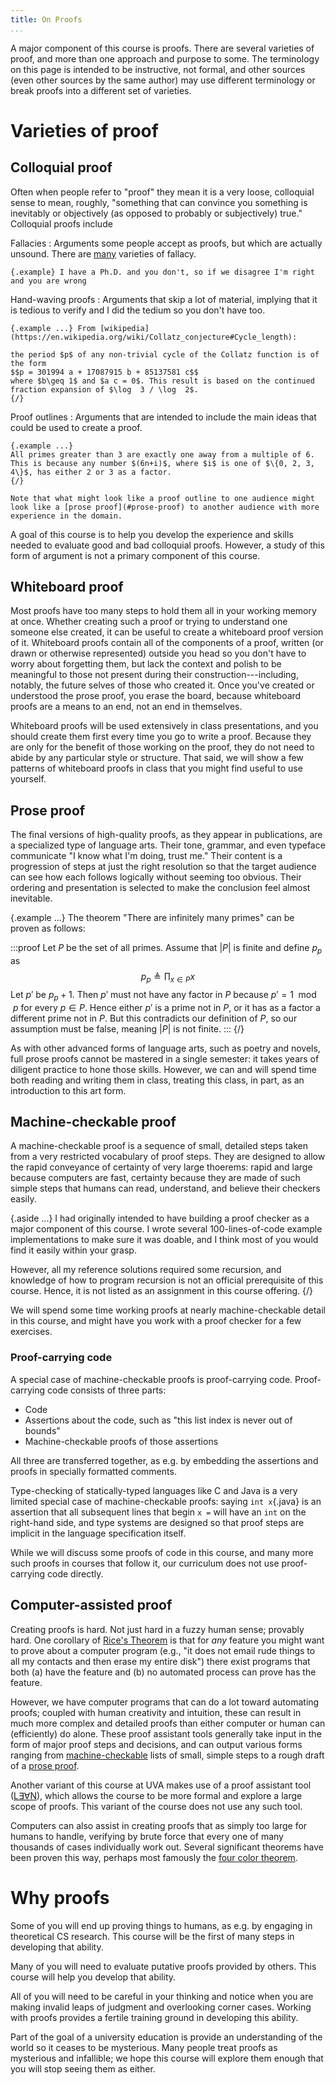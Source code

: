 ```yaml
---
title: On Proofs
...
```


A major component of this course is proofs.
There are several varieties of proof, and more than one approach and purpose to some.
The terminology on this page is intended to be instructive, not formal, and other sources (even other sources by the same author) may use different terminology or break proofs into a different set of varieties.

# Varieties of proof

## Colloquial proof

Often when people refer to "proof" they mean it is a very loose, colloquial sense to mean, roughly, "something that can convince you something is inevitably or objectively (as opposed to probably or subjectively) true."
Colloquial proofs include 

Fallacies
:   Arguments some people accept as proofs, but which are actually unsound.
    There are [many](https://en.wikipedia.org/wiki/List_of_fallacies) varieties of fallacy.
    
    {.example} I have a Ph.D. and you don't, so if we disagree I'm right and you are wrong

Hand-waving proofs
:    Arguments that skip a lot of material, implying that it is tedious to verify and I did the tedium so you don't have too.
    
    {.example ...} From [wikipedia](https://en.wikipedia.org/wiki/Collatz_conjecture#Cycle_length):
    
    the period $p$ of any non-trivial cycle of the Collatz function is of the form
    $$p = 301994 a + 17087915 b + 85137581 c$$
    where $b\geq 1$ and $a c = 0$. This result is based on the continued fraction expansion of $\log ⁡ 3 / \log ⁡ 2$.
    {/}

Proof outlines
:   Arguments that are intended to include the main ideas that could be used to create a proof.
    
    {.example ...}
    All primes greater than 3 are exactly one away from a multiple of 6. This is because any number $(6n+i)$, where $i$ is one of $\{0, 2, 3, 4\}$, has either 2 or 3 as a factor.
    {/}
    
    Note that what might look like a proof outline to one audience might look like a [prose proof](#prose-proof) to another audience with more experience in the domain.

A goal of this course is to help you develop the experience and skills needed to evaluate good and bad colloquial proofs. However, a study of this form of argument is not a primary component of this course.

## Whiteboard proof

Most proofs have too many steps to hold them all in your working memory at once.
Whether creating such a proof or trying to understand one someone else created,
it can be useful to create a whiteboard proof version of it.
Whiteboard proofs contain all of the components of a proof, written (or drawn or otherwise represented) outside you head so you don't have to worry about forgetting them, but lack the context and polish to be meaningful to those not present during their construction---including, notably, the future selves of those who created it.
Once you've created or understood the prose proof, you erase the board, because whiteboard proofs are a means to an end, not an end in themselves.

Whiteboard proofs will be used extensively in class presentations, and you should create them first every time you go to write a proof.
Because they are only for the benefit of those working on the proof, they do not need to abide by any particular style or structure.
That said, we will show a few patterns of whiteboard proofs in class that you might find useful to use yourself.

## Prose proof

The final versions of high-quality proofs, as they appear in publications, are a specialized type of language arts.
Their tone, grammar, and even typeface communicate "I know what I'm doing, trust me."
Their content is a progression of steps at just the right resolution so that the target audience can see how each follows logically without seeming too obvious.
Their ordering and presentation is selected to make the conclusion feel almost inevitable.

{.example ...} The theorem "There are infinitely many primes" can be proven as follows:

:::proof
Let $P$ be the set of all primes. Assume that $|P|$ is finite
and define $p_p$ as $$p_p \triangleq \prod_{x \in P} x$$
Let $p'$ be $p_p + 1$.
Then $p'$ must not have any factor in $P$ because $p' = 1 \mod p$ for every $p \in P$.
Hence either $p'$ is a prime not in $P$, or it has as a factor a different prime not in $P$.
But this contradicts our definition of $P$, so our assumption must be false, meaning $|P|$ is not finite.
:::
{/}

<!--
clear to a skeptic
not obvious but inevitable
-->


As with other advanced forms of language arts, such as poetry and novels, full prose proofs cannot be mastered in a single semester: it takes years of diligent practice to hone those skills.
However, we can and will spend time both reading and writing them in class, treating this class, in part, as an introduction to this art form.

## Machine-checkable proof

A machine-checkable proof is a sequence of small, detailed steps taken from a very restricted vocabulary of proof steps.
They are designed to allow the rapid conveyance of certainty of very large thoerems:
rapid and large because computers are fast,
certainty because they are made of such simple steps that humans can read, understand, and believe their checkers easily.

{.aside ...}
I had originally intended to have building a proof checker as a major component of this course. I wrote several 100-lines-of-code example implementations to make sure it was doable, and I think most of you would find it easily within your grasp.

However, all my reference solutions required some recursion, and knowledge of how to program recursion is not an official prerequisite of this course.
Hence, it is not listed as an assignment in this course offering.
{/}

We will spend some time working proofs at nearly machine-checkable detail in this course, and might have you work with a proof checker for a few exercises.

### Proof-carrying code

A special case of machine-checkable proofs is proof-carrying code.
Proof-carrying code consists of three parts:

- Code
- Assertions about the code, such as "this list index is never out of bounds"
- Machine-checkable proofs of those assertions

All three are transferred together, as e.g. by embedding the assertions and proofs in specially formatted comments.

Type-checking of statically-typed languages like C and Java is a very limited special case of machine-checkable proofs:
saying `int x`{.java} is an assertion that all subsequent lines that begin `x =` will have an `int` on the right-hand side,
and type systems are designed so that proof steps are implicit in the language specification itself.

While we will discuss some proofs of code in this course,
and many more such proofs in courses that follow it,
our curriculum does not use proof-carrying code directly.

## Computer-assisted proof

Creating proofs is hard.
Not just hard in a fuzzy human sense; provably hard.
One corollary of [Rice's Theorem](https://en.wikipedia.org/wiki/Rice%27s_theorem)
is that for *any* feature you might want to prove about a computer program
(e.g., "it does not email rude things to all my contacts and then erase my entire disk")
there exist programs that both (a) have the feature and (b) no automated process can prove has the feature.

However, we have computer programs that can do a lot toward automating proofs; coupled with human creativity and intuition, these can result in much more complex and detailed proofs than either computer or human can (efficiently) do alone.
These proof assistant tools generally take input in the form of major proof steps and decisions, and can output various forms ranging from [machine-checkable](#machine-checkable-proofs) lists of small, simple steps
to a rough draft of a [prose proof](#prose-proof).

Another variant of this course at UVA makes use of a proof assistant tool ([L∃∀N](https://leanprover.github.io)), which allows the course to be more formal and explore a large scope of proofs.
This variant of the course does not use any such tool.

Computers can also assist in creating proofs that as simply too large for humans to handle, verifying by brute force that every one of many thousands of cases individually work out.
Several significant theorems have been proven this way, perhaps most famously the [four color theorem](https://en.wikipedia.org/wiki/Four_color_theorem).

# Why proofs

Some of you will end up proving things to humans, as e.g. by engaging in theoretical CS research. This course will be the first of many steps in developing that ability.

Many of you will need to evaluate putative proofs provided by others. This course will help you develop that ability.

All of you will need to be careful in your thinking and notice when you are making invalid leaps of judgment and overlooking corner cases. Working with proofs provides a fertile training ground in developing this ability.

Part of the goal of a university education is provide an understanding of the world so it ceases to be mysterious.
Many people treat proofs as mysterious and infallible; we hope this course will explore them enough that you will stop seeing them as either.
